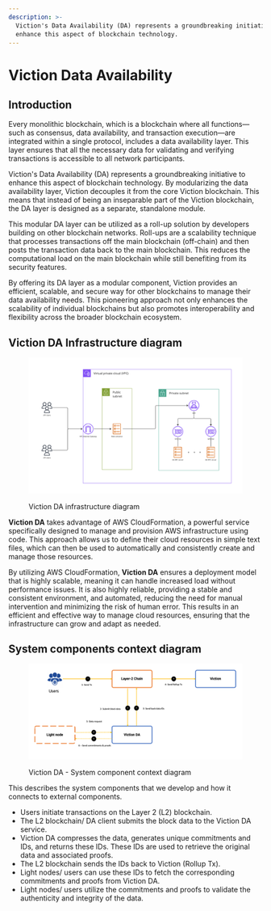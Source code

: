 ```yaml
---
description: >-
  Viction's Data Availability (DA) represents a groundbreaking initiative to
  enhance this aspect of blockchain technology.
---
```


# Viction Data Availability

## Introduction

Every monolithic blockchain, which is a blockchain where all functions—such as consensus, data availability, and transaction execution—are integrated within a single protocol, includes a data availability layer. This layer ensures that all the necessary data for validating and verifying transactions is accessible to all network participants.

Viction's Data Availability (DA) represents a groundbreaking initiative to enhance this aspect of blockchain technology. By modularizing the data availability layer, Viction decouples it from the core Viction blockchain. This means that instead of being an inseparable part of the Viction blockchain, the DA layer is designed as a separate, standalone module.

This modular DA layer can be utilized as a roll-up solution by developers building on other blockchain networks. Roll-ups are a scalability technique that processes transactions off the main blockchain (off-chain) and then posts the transaction data back to the main blockchain. This reduces the computational load on the main blockchain while still benefiting from its security features.

By offering its DA layer as a modular component, Viction provides an efficient, scalable, and secure way for other blockchains to manage their data availability needs. This pioneering approach not only enhances the scalability of individual blockchains but also promotes interoperability and flexibility across the broader blockchain ecosystem.

## Viction DA Infrastructure diagram



<figure><img src="../.gitbook/assets/Screenshot 2024-08-07 at 11.29.52.png" alt=""><figcaption><p>Viction DA infrastructure diagram</p></figcaption></figure>

**Viction DA** takes advantage of AWS CloudFormation, a powerful service specifically designed to manage and provision AWS infrastructure using code. This approach allows us to define their cloud resources in simple text files, which can then be used to automatically and consistently create and manage those resources.&#x20;

By utilizing AWS CloudFormation, **Viction DA** ensures a deployment model that is highly scalable, meaning it can handle increased load without performance issues. It is also highly reliable, providing a stable and consistent environment, and automated, reducing the need for manual intervention and minimizing the risk of human error. This results in an efficient and effective way to manage cloud resources, ensuring that the infrastructure can grow and adapt as needed.

## System components context diagram

<figure><img src="../.gitbook/assets/Screenshot 2024-08-08 at 18.19.36.png" alt=""><figcaption><p>Viction DA - System component context diagram</p></figcaption></figure>

This describes the system components that we develop and how it connects to external components.

* Users initiate transactions on the Layer 2 (L2) blockchain.
* The L2 blockchain/ DA client submits the block data to the Viction DA service.
* Viction DA compresses the data, generates unique commitments and IDs, and returns these IDs. These IDs are used to retrieve the original data and associated proofs.
* The L2 blockchain sends the IDs back to Viction (Rollup Tx).
* Light nodes/ users can use these IDs to fetch the corresponding commitments and proofs from Viction DA.
* Light nodes/ users utilize the commitments and proofs to validate the authenticity and integrity of the data.



